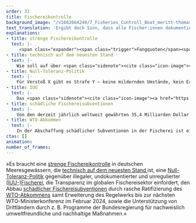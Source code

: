 ```yaml
---
order: 33
title: Fischereikontrolle
background_image: "/v1662664249/7_Fisheries_Controll_Boat_meritt-thomas-unsplash_qsmiap_qz4hwx.jpg#4cd4ff"
text_translation: 'Ergibt doch Sinn, dass alle Fischer:innen dokumentieren müssen, wann sie wo wie viel Fisch mit welcher Methode fangen und was nach dem Fang mit dem Fisch passiert, oder? Weil wir sonst riskieren,, dass uns ganze Ökosysteme kollabieren. Hm, blöd nur, dass die, die illegal unterwegs sind, dafür sorgen, dass sie es bleiben dürfen.'
explanations:
- title: strenge Fischereikontrolle
  text: |-
     <span class="expander"><span class="trigger">Fangquoten</span><span class="info">die festgesetzte Menge an Meereslebewesen, die in einem bestimmten Gebiet während eines bestimmten Zeitraums gefangen werden dürfen</span></span> sind schön und gut, aber auf dem Papier allein nicht hilfreich. Die Chance, dass sie auch tatsächlich eingehalten werden, bekommen wir aber nur, wenn auf See und an Land gründlich kontrolliert wird. Eine <span class="sidenote"><cite class="icon-image"><a href="https://www.ble.de/DE/Themen/Fischerei/Fischereikontrolle/Fischereikontrollverordnung/fischereikontrollverordnung_node.html#:~:text=Die%20Fischereikontrolle%20erm%C3%B6glicht%20die%20Durchsetzung,2009%20und%20der%20Durchf%C3%BChrungsverordnung%20Nr." target="_blank" rel="noopener"> Die Fischereikontrollverordnung beim BLE </a></cite> <a href="https://www.ble.de/DE/Themen/Fischerei/Fischereikontrolle/Fischereikontrollverordnung/fischereikontrollverordnung_node.html#:~:text=Die%20Fischereikontrolle%20erm%C3%B6glicht%20die%20Durchsetzung,2009%20und%20der%20Durchf%C3%BChrungsverordnung%20Nr." target="_blank" rel="noopener">EU-Fischereikontrollverordnung</a> </span> , die genau dafür die Rahmenbedingungen setzen soll, haben wir dafür schon seit 2009. Bis vor kurzem war sie löchrig wie ein Schwamm, eine nun für Anfang 2024 endgültig <span class="sidenote"><cite class="icon-image"><a href="https://www.consilium.europa.eu/de/press/press-releases/2023/11/13/combating-overfishing-council-adopts-revised-rules-for-the-eu-s-fisheries-control-system/" target="_blank" rel="noopener"> Überblick über die Neuregelung beim Europäischen Rat </a></cite> <a href="https://www.consilium.europa.eu/de/press/press-releases/2023/11/13/combating-overfishing-council-adopts-revised-rules-for-the-eu-s-fisheries-control-system/" target="_blank" rel="noopener">beschlossene</a> </span> <span class="expander"><span class="trigger">Verschärfung</span><span class="info">bessere Dokumentation der Fänge, wirksamere Kontrollen auf See, härtere Strafen für jene, die die Regeln missachten</span></span> lässt hoffen, dass sich hier etwas tut – wenn denn die Schärfe der Umsetzung mit der Schärfe der <span class="expander"><span class="trigger">Verschärfung</span><span class="info">bessere Dokumentation der Fänge, wirksamere Kontrollen auf See, härtere Strafen für jene, die die Regeln missachten</span></span> <span class="expander"><span class="trigger">mithalten kann.</span><span class="info">dazu eine [Einordnung](https://www.wwf.de/themen-projekte/meere-kuesten/fischerei/fischereipolitik-in-europa/fischereikontrollverordnung) des WWF</span></span>
- title: technisch auf dem neuesten Stand
  text: |-
    Wie soll auf über <span class="sidenote"><cite class="icon-image"><a href="https://www.europarl.europa.eu/factsheets/de/sheet/122/die-europaische-fischerei-in-zahlen" target="_blank" rel="noopener"> Die europäische Fischerei in Zahlen beim Europäischen Parlament </a></cite> <a href="https://www.europarl.europa.eu/factsheets/de/sheet/122/die-europaische-fischerei-in-zahlen" target="_blank" rel="noopener">70.000 Schiffen</a> </span> in Europa gleichzeitig kontrolliert werden, ob die Fischer:innen sich an die Vorschriften halten, nicht zu viele und zu junge Fische fangen und alles, was in den Netzen landet, auch an Land bringen? Die Antwort: Dank antiquierter Methoden <span class="expander"><span class="trigger">mehr schlecht als recht.</span><span class="info">“Während einige Drittstaaten (Norwegen, die USA und das Vereinigte Königreich) elektronische Fangbescheinigungen validieren und übermitteln, senden Einführer aus anderen Ländern [gescannte Kopien von Dokumenten](https://www.eca.europa.eu/lists/ecadocuments/sr22_20/sr_illegal_fishing_en.pdf) an die Behörden der Mitgliedstaaten.” Herrjeh.</span></span> Mit der zu Anfang 2024 <span class="sidenote"><cite class="icon-image"><a href="https://www.consilium.europa.eu/de/press/press-releases/2023/11/13/combating-overfishing-council-adopts-revised-rules-for-the-eu-s-fisheries-control-system/" target="_blank" rel="noopener"> Überblick über die Neuregelung beim Europäischen Rat </a></cite> <a href="https://www.consilium.europa.eu/de/press/press-releases/2023/11/13/combating-overfishing-council-adopts-revised-rules-for-the-eu-s-fisheries-control-system/" target="_blank" rel="noopener">beschlossenen Verschärfung</a> </span> der Fischereikontrollverordnung soll sich das nun ändern: Mit besserer <span class="sidenote"><cite class="icon-image"><a href="https://www.openseamap.org/index.php?id=schiffstracking" target="_blank" rel="noopener"> OpenSeaMap: Weltkarte mit Live-Positionen aller mit entsprechenden Systemen ausgestatteter Schiffe </a></cite> <a href="https://www.openseamap.org/index.php?id=schiffstracking" target="_blank" rel="noopener">satellitengestützter</a> </span> <span class="expander"><span class="trigger">Schiffsüberwachung,</span><span class="info">die noch wirkungsvoller wären, wenn man sie nicht bei Bedarf [abschalten](https://globalfishingwatch.org/faqs/can-fishing-vessels-turn-off-their-ais/) könnte</span></span> elektronischer Fangaufzeichnung (“CATCH”-System) und elektronischen <span class="expander"><span class="trigger">Fernüberwachungssystemen</span><span class="info">ein System aus Kameras und Sensoren, die alle fischereibezogenen Aktivität auf dem Schiff [aufzeichnen](https://our.fish/what-we-do/solutions/fully-documented-fisheries-and-remote-electronic-monitoring/?lang=de)</span></span> auf größeren Schiffen.
- title: Null-Toleranz-Politik
  text: |-
    Für Verstoß X gibt es Strafe Y – keine mildernden Umstände, kein Ermessensspielraum der Autoritäten, erfrischende Klarheit: Diejenigen, die mehr und andere Meereslebewesen fangen, als sie eigentlich dürften, wissen, was ihnen blüht. Ein schöner zusätzlicher <span class="expander"><span class="trigger">Anreiz,</span><span class="info">wenn man schon nicht in der Lage ist, zu erkennen, dass nachhaltige Fischerei im eigenen Interesse liegt, wenn man auch morgen noch Geld mit Fischerei verdienen möchte</span></span> sich an Regeln zu halten, wenn man sieht, was mit denen geschieht, die es nicht tun. In der Theorie hat die EU sich eine solche Null-Toleranz-Politik gegenüber illegaler, undokumentierter und unregulierter Fischerei in ihrer <span class="sidenote"><cite class="icon-image"><a href="https://www.ble.de/DE/Themen/Fischerei/Fischereikontrolle/Fischereikontrollverordnung/fischereikontrollverordnung_node.html#:~:text=Die%20Fischereikontrolle%20erm%C3%B6glicht%20die%20Durchsetzung,2009%20und%20der%20Durchf%C3%BChrungsverordnung%20Nr." target="_blank" rel="noopener"> Die Fischereikontrollverordnung beim BLE </a></cite> <a href="https://www.ble.de/DE/Themen/Fischerei/Fischereikontrolle/Fischereikontrollverordnung/fischereikontrollverordnung_node.html#:~:text=Die%20Fischereikontrolle%20erm%C3%B6glicht%20die%20Durchsetzung,2009%20und%20der%20Durchf%C3%BChrungsverordnung%20Nr." target="_blank" rel="noopener">Fischereikontrollverordnung</a> </span> schon <span class="sidenote"><cite class="icon-image"><a href="https://worldoceanreview.com/de/wor-2/fischerei/die-illegale-fischerei/" target="_blank" rel="noopener"> Die illegale Fischerei / World Ocean Review 2 </a></cite> <a href="https://worldoceanreview.com/de/wor-2/fischerei/die-illegale-fischerei/" target="_blank" rel="noopener">2008 und 2009</a> </span> auf die Fahnen geschrieben und dafür einen rechtlichen Rahmen geschaffen – in der Praxis jedoch kommt man <span class="sidenote"><cite class="icon-image"><a href="https://cris.unu.edu/EU%20Fisheries%20Sustainable%20Illegal%20Fishing" target="_blank" rel="noopener"> Artikel bei der United Nations University: Dialogue or Zero Tolerance? Mixed Signals on EU’s Approach to Fair and Sustainable Fisheries </a></cite> <a href="https://cris.unu.edu/EU%20Fisheries%20Sustainable%20Illegal%20Fishing" target="_blank" rel="noopener">offenbar</a> </span> viel zu oft mit einem Klaps auf die Finger davon.
- title: IUU
  text: |-
    Das <span class="sidenote"><cite class="icon-image"><a href="https://www.fao.org/iuu-fishing/background/what-is-iuu-fishing/en/" target="_blank" rel="noopener"> Seite zu IUU-Fischerei beim der FAO </a></cite> <a href="https://www.fao.org/iuu-fishing/background/what-is-iuu-fishing/en/" target="_blank" rel="noopener">IUU</a> </span> bei der <span class="sidenote"><cite class="icon-image"><a href="https://www.fao.org/iuu-fishing/background/what-is-iuu-fishing/en/" target="_blank" rel="noopener"> Seite zu IUU-Fischerei beim der FAO </a></cite> <a href="https://www.fao.org/iuu-fishing/background/what-is-iuu-fishing/en/" target="_blank" rel="noopener">IUU</a> </span> -Fischerei steht für <span class="expander"><span class="trigger"> <span class="expander"><span class="trigger">illegal</span><span class="info">Einen eindrucksvollen Blick auf diese Missstände wirft die virale Netflix-Doku [Seaspiracy](https://www.seaspiracy.org/) (siehe [Faktencheck und Diskussionsvortrag](https://www.deepwave.org/seaspiracy-unsere-antworten-auf-fragen-von-studierenden/)), die auf großartige Weise zeigt, wie alle Gefährdungen zusammenhängen, sich gegenseitig bedingen und nicht unabhängig voneinander gelöst werden können.</span></span> ,</span><span class="info">du fischst, wo nicht gefischt werden darf</span></span> <span class="expander"><span class="trigger">undokumentiert</span><span class="info">du fischst, wo du fischen darfst, aber meldest deine Fänge nicht oder nicht vollständig</span></span> und <span class="expander"><span class="trigger">unreguliert.</span><span class="info">du fischst dort, wo es keine Regeln gibt, oder dort, wo es Regeln gibt, die für dich nicht gelten, weil du unter der Flagge eines Landes segelst, die nicht Teil des relevanten Fischereiabkommens ist</span></span> Die <span class="sidenote"><cite class="icon-image"><a href="https://openknowledge.fao.org/items/d9ed1d60-d6f2-46d0-b423-103f846f2cba" target="_blank" rel="noopener"> Fishery and Aquaculture Statistics – Yearbook 2021 </a></cite> <a href="https://openknowledge.fao.org/items/d9ed1d60-d6f2-46d0-b423-103f846f2cba" target="_blank" rel="noopener">Zahlen der FAO</a> </span> , die die jährlich angelandeten Fänge dokumentieren und Einfluss auf die Festsetzung zukünftiger Fangquoten haben, gehen für 2022 von weltweit von <span class="sidenote"><cite class="icon-image"><a href="https://www.ardalpha.de/wissen/natur/tiere/artenschutz/fisch-schutz-fischerei-fischfang-ueberfischung-meer-ozeane-142.html" target="_blank" rel="noopener"> "Warum unsere Meere überfischt sind und worauf ihr deshalb achten solltet" / Ard Alpha </a></cite> <a href="https://www.ardalpha.de/wissen/natur/tiere/artenschutz/fisch-schutz-fischerei-fischfang-ueberfischung-meer-ozeane-142.html" target="_blank" rel="noopener">90 Millionen Tonnen</a> </span> gefangenen Meeresfischen aus. Gegenüber der <span class="sidenote"><cite class="icon-image"><a href="https://www.fao.org/iuu-fishing/background/what-is-iuu-fishing/en/" target="_blank" rel="noopener"> Seite zu IUU-Fischerei beim der FAO </a></cite> <a href="https://www.fao.org/iuu-fishing/background/what-is-iuu-fishing/en/" target="_blank" rel="noopener">IUU</a> </span> -Fischerei sind diese Zahlen freilich <span class="sidenote"><cite class="icon-image"><a href="https://www.wwf.eu/what_we_do/oceans/fighting_illegal_fishing/" target="_blank" rel="noopener"> "Fighting illegal fishing" / WWF </a></cite> <a href="https://www.wwf.eu/what_we_do/oceans/fighting_illegal_fishing/" target="_blank" rel="noopener">blind</a> </span> und die ist laut <span class="sidenote"><cite class="icon-image"><a href="https://www.fishforward.eu/wp-content/uploads/2021/03/WWF_2019_guidance-paper_illegal_unreported_and_unregulated_fishing.pdf" target="_blank" rel="noopener"> WWF Guidance Paper: IUU Fishing </a></cite> <a href="https://www.fishforward.eu/wp-content/uploads/2021/03/WWF_2019_guidance-paper_illegal_unreported_and_unregulated_fishing.pdf" target="_blank" rel="noopener">Schätzungen</a> </span> bis zu 26 Millionen weitere Tonnen schwer. Damit ist sie maßgeblich für die Überfischung unserer Meere verantwortlich. Warum bleibt das so, wenn alle wissen, dass es <span class="expander"><span class="trigger">illegal</span><span class="info">Einen eindrucksvollen Blick auf diese Missstände wirft die virale Netflix-Doku [Seaspiracy](https://www.seaspiracy.org/) (siehe [Faktencheck und Diskussionsvortrag](https://www.deepwave.org/seaspiracy-unsere-antworten-auf-fragen-von-studierenden/)), die auf großartige Weise zeigt, wie alle Gefährdungen zusammenhängen, sich gegenseitig bedingen und nicht unabhängig voneinander gelöst werden können.</span></span> ist? Ein wesentlicher Teil der Antwort ist so einfach wie hässlich: <span class="sidenote"><cite class="icon-image"><a href="https://www.worldwildlife.org/pages/tnrc-blog-connections-between-iuu-fishing-and-corruption" target="_blank" rel="noopener"> Panel "Connections between IUU fishing and corruption — and how the global community can combat them" bei TNRC </a></cite> <a href="https://www.worldwildlife.org/pages/tnrc-blog-connections-between-iuu-fishing-and-corruption" target="_blank" rel="noopener">Korruption.</a> </span>
- title: schädliche Fischereisubventionen
  text: |-
    Von den derzeit jährlich weltweit gewährten 35,4 Milliarden Dollar Subventionen in der Fischerei fallen 22,5 Milliarden in die Kategorie <span class="sidenote"><cite class="icon-image"><a href="https://www.sciencedirect.com/science/article/pii/S0308597X19303677" target="_blank" rel="noopener"> Updated estimates and analysis of global fisheries subsidies / Marine Policy </a></cite> <a href="https://www.sciencedirect.com/science/article/pii/S0308597X19303677" target="_blank" rel="noopener">schädlich</a> </span> : Sie finanzieren unter anderem Überfischung, IUU-Fischerei und die Aktivitäten riesiger Fangflotten aus <span class="sidenote"><cite class="icon-image"><a href="https://issuu.com/oceanacommunications/docs/oceana-top10-novedit?ff&showOtherPublicationsAsSuggestions=true&experiment=previewReaderTestMode,new-bff-dynamic" target="_blank" rel="noopener"> Grafiken: Verteilung der schädlichen Subventionen nach Land und Zweck / Oceana </a></cite> <a href="https://issuu.com/oceanacommunications/docs/oceana-top10-novedit?ff&showOtherPublicationsAsSuggestions=true&experiment=previewReaderTestMode,new-bff-dynamic" target="_blank" rel="noopener">reichen Ländern</a> </span> in den Gewässern der ärmeren. Dabei verstärken sie bestehende Ungleichheiten zwischen der industriellen und der in der Regel weniger zerstörerischen <span class="expander"><span class="trigger">Kleinfischerei.</span><span class="info">Im Schnitt bekommt ein Mensch, der in der industriellen Fischerei tätig ist, [viermal](https://envirocenter.yale.edu/news/push-reform-fisheries-subsidies) so viele staatliche Gelder wie in der Kleinfischerei.</span></span> Die Abschaffung dieser Subventionen ist eine doppelte Chance: Nicht nur wird zerstörerisches Wirtschaften dadurch <span class="expander"><span class="trigger">unprofitabel,</span><span class="info">Ohne Subventionen wären 54% der derzeit befischten Hochseegebiete finanziell uninteressant; das betrifft weite Teile der besonders <span class="sidenote"><cite class="icon-image"><a href="https://www.sciencedirect.com/science/article/pii/S0308597X19303677" target="_blank" rel="noopener"> Updated estimates and analysis of global fisheries subsidies / Marine Policy </a></cite> <a href="https://www.sciencedirect.com/science/article/pii/S0308597X19303677" target="_blank" rel="noopener">schädlich</a> </span> en Tiefsee-Schleppnetzfischerei.</span></span> es wird außerdem Geld frei, um neue Subventionen zu schaffen, die Anreize für gutes Wirtschaften setzen, das tatsächlich an gesellschaftlichen Zielen und Werten ausgerichtet ist. Als da wären: Wohlstand, Gesundheit, Glück und Zukunft für die Gemeinschaft anstatt Riesenprofite für sehr wenige.
- title: WTO-Abkommen
  text: |-
    In der Abschaffung schädlicher Subventionen in der Fischerei ist ein Durchbruch in greifbarer Nähe: 2022 haben die 166 Mitgliedstaaten der WTO ein <span class="sidenote"><cite class="icon-image"><a href="https://www.pewtrusts.org/en/research-and-analysis/articles/2022/09/20/global-deal-will-help-reduce-overfishing-and-improve-ocean-health" target="_blank" rel="noopener"> Global Deal Will Help Reduce Overfishing and Improve Ocean Health / Pew Charitable Trusts </a></cite> <a href="https://www.pewtrusts.org/en/research-and-analysis/articles/2022/09/20/global-deal-will-help-reduce-overfishing-and-improve-ocean-health" target="_blank" rel="noopener">Abkommen</a> </span> verabschiedet, viele dieser Zahlungen einzustellen. Das <span class="sidenote"><cite class="icon-image"><a href="https://www.pewtrusts.org/en/research-and-analysis/articles/2022/09/20/global-deal-will-help-reduce-overfishing-and-improve-ocean-health" target="_blank" rel="noopener"> Global Deal Will Help Reduce Overfishing and Improve Ocean Health / Pew Charitable Trusts </a></cite> <a href="https://www.pewtrusts.org/en/research-and-analysis/articles/2022/09/20/global-deal-will-help-reduce-overfishing-and-improve-ocean-health" target="_blank" rel="noopener">Abkommen</a> </span> verbietet die Gewährung von Subventionen in Kontexten, in denen IUU-Fischerei erkannt worden ist, wenn Fischpopulationen zu klein sind, um nachhaltig befischt zu werden und wenn Fischerei in Hochseegebieten stattfindet, die nicht reguliert werden können, weil es keine zuständige Autorität gibt. Mindestens zwei Drittel der Staaten müssen es nun ratifizieren, damit es in Kraft treten kann, was im März 2024 knapp verfehlt wurde.
ctas: []
animation:
number_of_frames:
---
```

»Es braucht eine [strenge Fischereikontrolle](# "strenge Fischereikontrolle") in deutschen Meeresgewässern, die [technisch auf dem neuesten Stand ](# "technisch auf dem neuesten Stand")ist, eine [Null-Toleranz-Politik](# "Null-Toleranz-Politik") gegenüber illegaler, undokumentierter und unregulierter [(IUU-)Fischerei](# "IUU"), die Transparenz im globalen Fischereisektor einfordert, den Abbau [schädlicher Fischereisubventionen](# "schädliche Fischereisubventionen") durch rasche Ratifizierung des [WTO-Abkommens](# "WTO-Abkommen") samt Erweiterung des Regelwerks bis zur nächsten WTO-Ministerkonferenz im Februar 2024, sowie die Unterstützung von Drittländern durch z. B. Programme der Bundesregierung für nachweislich umweltfreundliche und nachhaltige Maßnahmen.«

